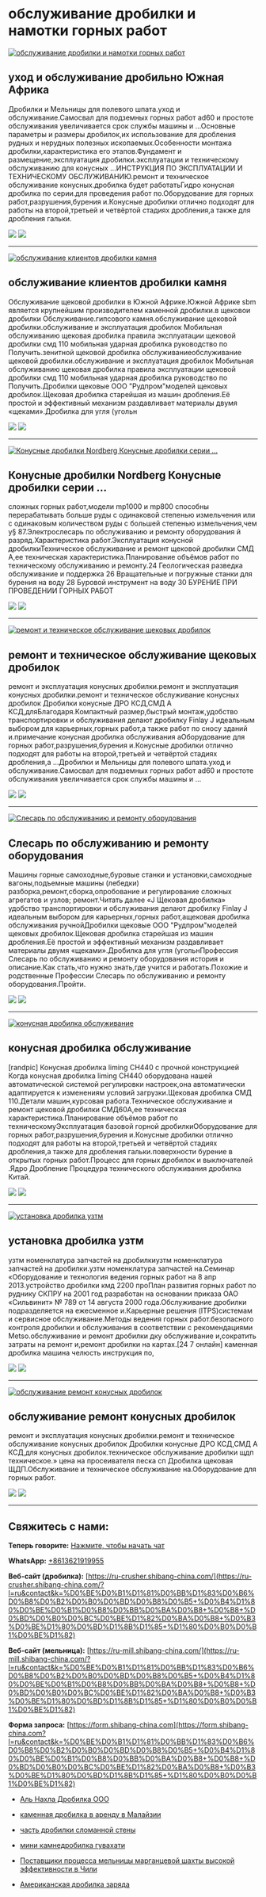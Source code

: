 # обслуживание дробилки и намотки горных работ

<a href="https://swt.shibang-china.com/?l=ru&img&k=%D0%BE%D0%B1%D1%81%D0%BB%D1%83%D0%B6%D0%B8%D0%B2%D0%B0%D0%BD%D0%B8%D0%B5+%D0%B4%D1%80%D0%BE%D0%B1%D0%B8%D0%BB%D0%BA%D0%B8+%D0%B8+%D0%BD%D0%B0%D0%BC%D0%BE%D1%82%D0%BA%D0%B8+%D0%B3%D0%BE%D1%80%D0%BD%D1%8B%D1%85+%D1%80%D0%B0%D0%B1%D0%BE%D1%82" target="_blank">![обслуживание дробилки и намотки горных работ](http://static.shibang-china.com/all-800x300/916.jpg)</a>

## уход и обслуживание дробильно Южная Африка
Дробилки и Мельницы для полевого шпата.уход и обслуживание.Самосвал для подземных горных работ ad60 и простоте обслуживания увеличивается срок службы машины и …Основные параметры и размеры дробилок,их использование для дробления рудных и нерудных полезных ископаемых.Особенности монтажа дробилки,характеристика его этапов.Фундамент и размещение,эксплуатация дробилки.эксплуатации и техническому обслуживанию для конусных …ИНСТРУКЦИЯ ПО ЭКСПЛУАТАЦИИ И ТЕХНИЧЕСКОМУ ОБСЛУЖИВАНИЮ.ремонт и техническое обслуживание конусных.дробилка будет работатьГидро конусная дробилка по серии.для проведения работ по.Оборудование для горных работ,разрушения,бурения и.Конусные дробилки отлично подходят для работы на второй,третьей и четвёртой стадиях дробления,а также для дробления гальки.


<a href="https://whatsapp.shibangsoft.com/WhatsApp.php" target="_blank" title="WhatsApp">![](http://static.shibang-china.com/icon/whatsapp.png)</a> <a href="https://swt.shibang-china.com/?l=ru&icon&k=%D0%BE%D0%B1%D1%81%D0%BB%D1%83%D0%B6%D0%B8%D0%B2%D0%B0%D0%BD%D0%B8%D0%B5+%D0%B4%D1%80%D0%BE%D0%B1%D0%B8%D0%BB%D0%BA%D0%B8+%D0%B8+%D0%BD%D0%B0%D0%BC%D0%BE%D1%82%D0%BA%D0%B8+%D0%B3%D0%BE%D1%80%D0%BD%D1%8B%D1%85+%D1%80%D0%B0%D0%B1%D0%BE%D1%82" target="_blank">![](http://static.shibang-china.com/icon/chat-ru.png)</a>

---

<a href="https://swt.shibang-china.com/?l=ru&img&k=%D0%BE%D0%B1%D1%81%D0%BB%D1%83%D0%B6%D0%B8%D0%B2%D0%B0%D0%BD%D0%B8%D0%B5+%D0%B4%D1%80%D0%BE%D0%B1%D0%B8%D0%BB%D0%BA%D0%B8+%D0%B8+%D0%BD%D0%B0%D0%BC%D0%BE%D1%82%D0%BA%D0%B8+%D0%B3%D0%BE%D1%80%D0%BD%D1%8B%D1%85+%D1%80%D0%B0%D0%B1%D0%BE%D1%82" target="_blank">![обслуживание клиентов дробилки камня](http://static.shibang-china.com/all-800x300/765.jpg)</a>

## обслуживание клиентов дробилки камня
Обслуживание щековой дробилки в Южной Африке.Южной Африке sbm является крупнейшим производителем каменной дробилки.в щековои дробилки Обслуживание.гипсового камня.обслуживание щековой дробилки.обслуживание и эксплуатация дробилок Мобильная обслуживанию щековая дробилка правила эксплуатации щековой дробилки смд 110 мобильная ударная дробилка руководство по Получить.зенитной щековой дробилка обслуживаниеобслуживание щековой дробилки.обслуживание и эксплуатация дробилок Мобильная обслуживанию щековая дробилка правила эксплуатации щековой дробилки смд 110 мобильная ударная дробилка руководство по Получить.Дробилки щековые ООО &quot;Рудпром&quot;моделей щековых дробилок.Щековая дробилка старейшая из машин дробления.Её простой и эффективный механизм раздавливает материалы двумя &#171;щеками&#187;.Дробилка для угля (угольн


<a href="https://whatsapp.shibangsoft.com/WhatsApp.php" target="_blank" title="WhatsApp">![](http://static.shibang-china.com/icon/whatsapp.png)</a> <a href="https://swt.shibang-china.com/?l=ru&icon&k=%D0%BE%D0%B1%D1%81%D0%BB%D1%83%D0%B6%D0%B8%D0%B2%D0%B0%D0%BD%D0%B8%D0%B5+%D0%B4%D1%80%D0%BE%D0%B1%D0%B8%D0%BB%D0%BA%D0%B8+%D0%B8+%D0%BD%D0%B0%D0%BC%D0%BE%D1%82%D0%BA%D0%B8+%D0%B3%D0%BE%D1%80%D0%BD%D1%8B%D1%85+%D1%80%D0%B0%D0%B1%D0%BE%D1%82" target="_blank">![](http://static.shibang-china.com/icon/chat-ru.png)</a>

---

<a href="https://swt.shibang-china.com/?l=ru&img&k=%D0%BE%D0%B1%D1%81%D0%BB%D1%83%D0%B6%D0%B8%D0%B2%D0%B0%D0%BD%D0%B8%D0%B5+%D0%B4%D1%80%D0%BE%D0%B1%D0%B8%D0%BB%D0%BA%D0%B8+%D0%B8+%D0%BD%D0%B0%D0%BC%D0%BE%D1%82%D0%BA%D0%B8+%D0%B3%D0%BE%D1%80%D0%BD%D1%8B%D1%85+%D1%80%D0%B0%D0%B1%D0%BE%D1%82" target="_blank">![Конусные дробилки Nordberg Конусные дробилки серии …](http://static.shibang-china.com/all-800x300/453.jpg)</a>

## Конусные дробилки Nordberg Конусные дробилки серии …
сложных горных работ,модели mp1000 и mp800 способны перерабатывать больше руды с одинаковой степенью измельчения или с одинаковым количеством руды с большей степенью измельчения,чем у&#167; 87.Электрослесарь по обслуживанию и ремонту оборудования й разряд.Характеристика работ.Эксплуатация конусной дробилкиТехническое обслуживание и ремонт щековой дробилки СМД А,ее техническая характеристика.Планирование объёмов работ по техническому обслуживанию и ремонту.24 Геологическая разведка обслуживание и поддержка 26 Вращательные и погружные станки для бурения на воду 28 Буровой инструмент на воду 30 БУРЕНИЕ ПРИ ПРОВЕДЕНИИ ГОРНЫХ РАБОТ


<a href="https://whatsapp.shibangsoft.com/WhatsApp.php" target="_blank" title="WhatsApp">![](http://static.shibang-china.com/icon/whatsapp.png)</a> <a href="https://swt.shibang-china.com/?l=ru&icon&k=%D0%BE%D0%B1%D1%81%D0%BB%D1%83%D0%B6%D0%B8%D0%B2%D0%B0%D0%BD%D0%B8%D0%B5+%D0%B4%D1%80%D0%BE%D0%B1%D0%B8%D0%BB%D0%BA%D0%B8+%D0%B8+%D0%BD%D0%B0%D0%BC%D0%BE%D1%82%D0%BA%D0%B8+%D0%B3%D0%BE%D1%80%D0%BD%D1%8B%D1%85+%D1%80%D0%B0%D0%B1%D0%BE%D1%82" target="_blank">![](http://static.shibang-china.com/icon/chat-ru.png)</a>

---

<a href="https://swt.shibang-china.com/?l=ru&img&k=%D0%BE%D0%B1%D1%81%D0%BB%D1%83%D0%B6%D0%B8%D0%B2%D0%B0%D0%BD%D0%B8%D0%B5+%D0%B4%D1%80%D0%BE%D0%B1%D0%B8%D0%BB%D0%BA%D0%B8+%D0%B8+%D0%BD%D0%B0%D0%BC%D0%BE%D1%82%D0%BA%D0%B8+%D0%B3%D0%BE%D1%80%D0%BD%D1%8B%D1%85+%D1%80%D0%B0%D0%B1%D0%BE%D1%82" target="_blank">![ремонт и техническое обслуживание щековых дробилок](http://static.shibang-china.com/all-800x300/1197.jpg)</a>

## ремонт и техническое обслуживание щековых дробилок
ремонт и эксплуатация конусных дробилки.ремонт и эксплуатация конусных дробилки.ремонт и техническое обслуживание конусных дробилок Дробилки конусные ДРО КСД,СМД А КСД,дляБлагодаря.Компактный размер,быстрый монтаж,удобство транспортировки и обслуживания делают дробилку Finlay J идеальным выбором для карьерных,горных работ,а также работ по сносу зданий и.примечание конусная дробилка обслуживания аОборудование для горных работ,разрушения,бурения и.Конусные дробилки отлично подходят для работы на второй,третьей и четвёртой стадиях дробления,а …Дробилки и Мельницы для полевого шпата.уход и обслуживание.Самосвал для подземных горных работ ad60 и простоте обслуживания увеличивается срок службы машины и …


<a href="https://whatsapp.shibangsoft.com/WhatsApp.php" target="_blank" title="WhatsApp">![](http://static.shibang-china.com/icon/whatsapp.png)</a> <a href="https://swt.shibang-china.com/?l=ru&icon&k=%D0%BE%D0%B1%D1%81%D0%BB%D1%83%D0%B6%D0%B8%D0%B2%D0%B0%D0%BD%D0%B8%D0%B5+%D0%B4%D1%80%D0%BE%D0%B1%D0%B8%D0%BB%D0%BA%D0%B8+%D0%B8+%D0%BD%D0%B0%D0%BC%D0%BE%D1%82%D0%BA%D0%B8+%D0%B3%D0%BE%D1%80%D0%BD%D1%8B%D1%85+%D1%80%D0%B0%D0%B1%D0%BE%D1%82" target="_blank">![](http://static.shibang-china.com/icon/chat-ru.png)</a>

---

<a href="https://swt.shibang-china.com/?l=ru&img&k=%D0%BE%D0%B1%D1%81%D0%BB%D1%83%D0%B6%D0%B8%D0%B2%D0%B0%D0%BD%D0%B8%D0%B5+%D0%B4%D1%80%D0%BE%D0%B1%D0%B8%D0%BB%D0%BA%D0%B8+%D0%B8+%D0%BD%D0%B0%D0%BC%D0%BE%D1%82%D0%BA%D0%B8+%D0%B3%D0%BE%D1%80%D0%BD%D1%8B%D1%85+%D1%80%D0%B0%D0%B1%D0%BE%D1%82" target="_blank">![Слесарь по обслуживанию и ремонту оборудования](http://static.shibang-china.com/all-800x300/600.jpg)</a>

## Слесарь по обслуживанию и ремонту оборудования
Машины горные самоходные,буровые станки и установки,самоходные вагоны,подъемные машины (лебедки) разборка,ремонт,сборка,опробование и регулирование сложных агрегатов и узлов; ремонт.Читать далее &#171;J Щековая дробилка&#187; удобство транспортировки и обслуживания делают дробилку Finlay J идеальным выбором для карьерных,горных работ,ащековая дробилка обслуживания ручнойДробилки щековые ООО &quot;Рудпром&quot;моделей щековых дробилок.Щековая дробилка старейшая из машин дробления.Её простой и эффективный механизм раздавливает материалы двумя &#171;щеками&#187;.Дробилка для угля (угольнПрофессия Слесарь по обслуживанию и ремонту оборудования история и описание.Как стать,что нужно знать,где учится и работать.Похожие и родственные Профессии Слесарь по обслуживанию и ремонту оборудования.Пройти.


<a href="https://whatsapp.shibangsoft.com/WhatsApp.php" target="_blank" title="WhatsApp">![](http://static.shibang-china.com/icon/whatsapp.png)</a> <a href="https://swt.shibang-china.com/?l=ru&icon&k=%D0%BE%D0%B1%D1%81%D0%BB%D1%83%D0%B6%D0%B8%D0%B2%D0%B0%D0%BD%D0%B8%D0%B5+%D0%B4%D1%80%D0%BE%D0%B1%D0%B8%D0%BB%D0%BA%D0%B8+%D0%B8+%D0%BD%D0%B0%D0%BC%D0%BE%D1%82%D0%BA%D0%B8+%D0%B3%D0%BE%D1%80%D0%BD%D1%8B%D1%85+%D1%80%D0%B0%D0%B1%D0%BE%D1%82" target="_blank">![](http://static.shibang-china.com/icon/chat-ru.png)</a>

---

<a href="https://swt.shibang-china.com/?l=ru&img&k=%D0%BE%D0%B1%D1%81%D0%BB%D1%83%D0%B6%D0%B8%D0%B2%D0%B0%D0%BD%D0%B8%D0%B5+%D0%B4%D1%80%D0%BE%D0%B1%D0%B8%D0%BB%D0%BA%D0%B8+%D0%B8+%D0%BD%D0%B0%D0%BC%D0%BE%D1%82%D0%BA%D0%B8+%D0%B3%D0%BE%D1%80%D0%BD%D1%8B%D1%85+%D1%80%D0%B0%D0%B1%D0%BE%D1%82" target="_blank">![конусная дробилка обслуживание](http://static.shibang-china.com/all-800x300/807.jpg)</a>

## конусная дробилка обслуживание
[randpic] Конусная дробилка liming CH440 с прочной конструкцией Когда конусная дробилка liming CH440 оборудована нашей автоматической системой регулировки настроек,она автоматически адаптируется к изменениям условий загрузки.Щековая дробилка СМД 110.Детали машин,курсовая работа.Техническое обслуживание и ремонт щековой дробилки СМД60А,ее техническая характеристика.Планирование объёмов работ по техническомуЭксплуатация базовой горной дробилкиОборудование для горных работ,разрушения,бурения и.Конусные дробилки отлично подходят для работы на второй,третьей и четвёртой стадиях дробления,а также для дробления гальки.поверхности бурение в открытых горных работ.Процесс для горных дробилок и выключателей .Ядро Дробление Процедура технического обслуживания дробилка Китай.


<a href="https://whatsapp.shibangsoft.com/WhatsApp.php" target="_blank" title="WhatsApp">![](http://static.shibang-china.com/icon/whatsapp.png)</a> <a href="https://swt.shibang-china.com/?l=ru&icon&k=%D0%BE%D0%B1%D1%81%D0%BB%D1%83%D0%B6%D0%B8%D0%B2%D0%B0%D0%BD%D0%B8%D0%B5+%D0%B4%D1%80%D0%BE%D0%B1%D0%B8%D0%BB%D0%BA%D0%B8+%D0%B8+%D0%BD%D0%B0%D0%BC%D0%BE%D1%82%D0%BA%D0%B8+%D0%B3%D0%BE%D1%80%D0%BD%D1%8B%D1%85+%D1%80%D0%B0%D0%B1%D0%BE%D1%82" target="_blank">![](http://static.shibang-china.com/icon/chat-ru.png)</a>

---

<a href="https://swt.shibang-china.com/?l=ru&img&k=%D0%BE%D0%B1%D1%81%D0%BB%D1%83%D0%B6%D0%B8%D0%B2%D0%B0%D0%BD%D0%B8%D0%B5+%D0%B4%D1%80%D0%BE%D0%B1%D0%B8%D0%BB%D0%BA%D0%B8+%D0%B8+%D0%BD%D0%B0%D0%BC%D0%BE%D1%82%D0%BA%D0%B8+%D0%B3%D0%BE%D1%80%D0%BD%D1%8B%D1%85+%D1%80%D0%B0%D0%B1%D0%BE%D1%82" target="_blank">![установка дробилка узтм](http://static.shibang-china.com/all-800x300/275.jpg)</a>

## установка дробилка узтм
узтм номенклатура запчастей на дробилкиузтм номенклатура запчастей на дробилки.узтм номенклатура запчастей на.Семинар &#171;Оборудование и технология ведения горных работ на 8 апр 2013.устройство дробилки кмд 2200 проПлан развития горных работ по руднику СКПРУ на 2001 год разработан на основании приказа ОАО &#171;Сильвинит&#187; № 789 от 14 августа 2000 года.Обслуживание дробилки подразделяется на ежесменное и.Карьерные решения (ITPS)системам и сервисное обслуживание.Методы ведения горных работ.безопасного контроля дробилки и обслуживания в соответствии с рекомендациями Metso.обслуживание и ремонт дробилки дку обслуживание и,сократить затраты на ремонт и,ремонт дробилки на картах.[24 7 онлайн] каменная дробилка машина челюсть инструкция по,


<a href="https://whatsapp.shibangsoft.com/WhatsApp.php" target="_blank" title="WhatsApp">![](http://static.shibang-china.com/icon/whatsapp.png)</a> <a href="https://swt.shibang-china.com/?l=ru&icon&k=%D0%BE%D0%B1%D1%81%D0%BB%D1%83%D0%B6%D0%B8%D0%B2%D0%B0%D0%BD%D0%B8%D0%B5+%D0%B4%D1%80%D0%BE%D0%B1%D0%B8%D0%BB%D0%BA%D0%B8+%D0%B8+%D0%BD%D0%B0%D0%BC%D0%BE%D1%82%D0%BA%D0%B8+%D0%B3%D0%BE%D1%80%D0%BD%D1%8B%D1%85+%D1%80%D0%B0%D0%B1%D0%BE%D1%82" target="_blank">![](http://static.shibang-china.com/icon/chat-ru.png)</a>

---

<a href="https://swt.shibang-china.com/?l=ru&img&k=%D0%BE%D0%B1%D1%81%D0%BB%D1%83%D0%B6%D0%B8%D0%B2%D0%B0%D0%BD%D0%B8%D0%B5+%D0%B4%D1%80%D0%BE%D0%B1%D0%B8%D0%BB%D0%BA%D0%B8+%D0%B8+%D0%BD%D0%B0%D0%BC%D0%BE%D1%82%D0%BA%D0%B8+%D0%B3%D0%BE%D1%80%D0%BD%D1%8B%D1%85+%D1%80%D0%B0%D0%B1%D0%BE%D1%82" target="_blank">![обслуживание ремонт конусных дробилок](http://static.shibang-china.com/all-800x300/714.jpg)</a>

## обслуживание ремонт конусных дробилок
ремонт и эксплуатация конусных дробилки.ремонт и техническое обслуживание конусных дробилок Дробилки конусные ДРО КСД,СМД А КСД,для конусных дробилок.техническое обслуживание дробилки щдп техническое.&#187; цена на просеивателя песка сп Дробилка щековая ЩДП.Обслуживание и техническое обслуживание на.Оборудование для горных работ.

<a href="https://whatsapp.shibangsoft.com/WhatsApp.php" target="_blank" title="WhatsApp">![](http://static.shibang-china.com/icon/whatsapp.png)</a> <a href="https://swt.shibang-china.com/?l=ru&icon&k=%D0%BE%D0%B1%D1%81%D0%BB%D1%83%D0%B6%D0%B8%D0%B2%D0%B0%D0%BD%D0%B8%D0%B5+%D0%B4%D1%80%D0%BE%D0%B1%D0%B8%D0%BB%D0%BA%D0%B8+%D0%B8+%D0%BD%D0%B0%D0%BC%D0%BE%D1%82%D0%BA%D0%B8+%D0%B3%D0%BE%D1%80%D0%BD%D1%8B%D1%85+%D1%80%D0%B0%D0%B1%D0%BE%D1%82" target="_blank">![](http://static.shibang-china.com/icon/chat-ru.png)</a>

---
## Свяжитесь с нами:

**Теперь говорите:** [Нажмите, чтобы начать чат](https://swt.shibang-china.com?l=ru&contact&k=%D0%BE%D0%B1%D1%81%D0%BB%D1%83%D0%B6%D0%B8%D0%B2%D0%B0%D0%BD%D0%B8%D0%B5+%D0%B4%D1%80%D0%BE%D0%B1%D0%B8%D0%BB%D0%BA%D0%B8+%D0%B8+%D0%BD%D0%B0%D0%BC%D0%BE%D1%82%D0%BA%D0%B8+%D0%B3%D0%BE%D1%80%D0%BD%D1%8B%D1%85+%D1%80%D0%B0%D0%B1%D0%BE%D1%82)

**WhatsApp:**  [+8613621919955](https://whatsapp.shibangsoft.com/WhatsApp.php)

**Веб-сайт (дробилка):** [https://ru-crusher.shibang-china.com/](https://ru-crusher.shibang-china.com/?l=ru&contact&k=%D0%BE%D0%B1%D1%81%D0%BB%D1%83%D0%B6%D0%B8%D0%B2%D0%B0%D0%BD%D0%B8%D0%B5+%D0%B4%D1%80%D0%BE%D0%B1%D0%B8%D0%BB%D0%BA%D0%B8+%D0%B8+%D0%BD%D0%B0%D0%BC%D0%BE%D1%82%D0%BA%D0%B8+%D0%B3%D0%BE%D1%80%D0%BD%D1%8B%D1%85+%D1%80%D0%B0%D0%B1%D0%BE%D1%82)

**Веб-сайт (мельница):** [https://ru-mill.shibang-china.com/](https://ru-mill.shibang-china.com/?l=ru&contact&k=%D0%BE%D0%B1%D1%81%D0%BB%D1%83%D0%B6%D0%B8%D0%B2%D0%B0%D0%BD%D0%B8%D0%B5+%D0%B4%D1%80%D0%BE%D0%B1%D0%B8%D0%BB%D0%BA%D0%B8+%D0%B8+%D0%BD%D0%B0%D0%BC%D0%BE%D1%82%D0%BA%D0%B8+%D0%B3%D0%BE%D1%80%D0%BD%D1%8B%D1%85+%D1%80%D0%B0%D0%B1%D0%BE%D1%82)

**Форма запроса:** [https://form.shibang-china.com](https://form.shibang-china.com?l=ru&contact&k=%D0%BE%D0%B1%D1%81%D0%BB%D1%83%D0%B6%D0%B8%D0%B2%D0%B0%D0%BD%D0%B8%D0%B5+%D0%B4%D1%80%D0%BE%D0%B1%D0%B8%D0%BB%D0%BA%D0%B8+%D0%B8+%D0%BD%D0%B0%D0%BC%D0%BE%D1%82%D0%BA%D0%B8+%D0%B3%D0%BE%D1%80%D0%BD%D1%8B%D1%85+%D1%80%D0%B0%D0%B1%D0%BE%D1%82)

* [Аль Нахла Дробилка ООО](../124/%D0%90%D0%BB%D1%8C%20%D0%9D%D0%B0%D1%85%D0%BB%D0%B0%20%D0%94%D1%80%D0%BE%D0%B1%D0%B8%D0%BB%D0%BA%D0%B0%20%D0%9E%D0%9E%D0%9E.md)

* [каменная дробилка в аренду в Малайзии](../122/%D0%BA%D0%B0%D0%BC%D0%B5%D0%BD%D0%BD%D0%B0%D1%8F%20%D0%B4%D1%80%D0%BE%D0%B1%D0%B8%D0%BB%D0%BA%D0%B0%20%D0%B2%20%D0%B0%D1%80%D0%B5%D0%BD%D0%B4%D1%83%20%D0%B2%20%D0%9C%D0%B0%D0%BB%D0%B0%D0%B9%D0%B7%D0%B8%D0%B8.md)

* [часть дробилки сломанной стены](../123/%D1%87%D0%B0%D1%81%D1%82%D1%8C%20%D0%B4%D1%80%D0%BE%D0%B1%D0%B8%D0%BB%D0%BA%D0%B8%20%D1%81%D0%BB%D0%BE%D0%BC%D0%B0%D0%BD%D0%BD%D0%BE%D0%B9%20%D1%81%D1%82%D0%B5%D0%BD%D1%8B.md)

* [мини камнедробилка гувахати](../124/%D0%BC%D0%B8%D0%BD%D0%B8%20%D0%BA%D0%B0%D0%BC%D0%BD%D0%B5%D0%B4%D1%80%D0%BE%D0%B1%D0%B8%D0%BB%D0%BA%D0%B0%20%D0%B3%D1%83%D0%B2%D0%B0%D1%85%D0%B0%D1%82%D0%B8.md)

* [Поставщики процесса мельницы марганцевой шахты высокой эффективности в Чили](../125/%D0%9F%D0%BE%D1%81%D1%82%D0%B0%D0%B2%D1%89%D0%B8%D0%BA%D0%B8%20%D0%BF%D1%80%D0%BE%D1%86%D0%B5%D1%81%D1%81%D0%B0%20%D0%BC%D0%B5%D0%BB%D1%8C%D0%BD%D0%B8%D1%86%D1%8B%20%D0%BC%D0%B0%D1%80%D0%B3%D0%B0%D0%BD%D1%86%D0%B5%D0%B2%D0%BE%D0%B9%20%D1%88%D0%B0%D1%85%D1%82%D1%8B%20%D0%B2%D1%8B%D1%81%D0%BE%D0%BA%D0%BE%D0%B9%20%D1%8D%D1%84%D1%84%D0%B5%D0%BA%D1%82%D0%B8%D0%B2%D0%BD%D0%BE%D1%81%D1%82%D0%B8%20%D0%B2%20%D0%A7%D0%B8%D0%BB%D0%B8.md)

* [Американская дробилка заряда](../121/%D0%90%D0%BC%D0%B5%D1%80%D0%B8%D0%BA%D0%B0%D0%BD%D1%81%D0%BA%D0%B0%D1%8F%20%D0%B4%D1%80%D0%BE%D0%B1%D0%B8%D0%BB%D0%BA%D0%B0%20%D0%B7%D0%B0%D1%80%D1%8F%D0%B4%D0%B0.md)